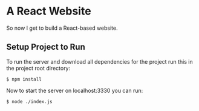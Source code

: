 # A React Website

So now I get to build a React-based website.

## Setup Project to Run

To run the server and download all dependencies for the project run this in the project root directory:

    $ npm install

Now to start the server on localhost:3330 you can run:

    $ node ./index.js
